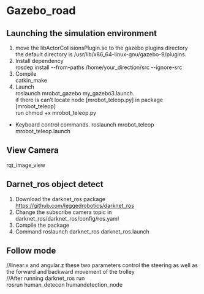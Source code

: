# Gazebo_road

## Launching the simulation environment
1. move the libActorCollisionsPlugin.so to the gazebo plugins directory  
the default directory is /usr/lib/x86_64-linux-gnu/gazebo-9/plugins.  
2. Install dependency  
rosdep install --from-paths /home/your_direction/src --ignore-src  
3. Compile  
catkin_make  
4. Launch  
roslaunch mrobot_gazebo my_gazebo3.launch.        
if there is can’t locate node [mrobot_teleop.py] in package [mrobot_teleop]    
run chmod +x mrobot_teleop.py   
* Keyboard control commands.
roslaunch mrobot_teleop mrobot_teleop.launch
## View Camera
rqt_image_view
## Darnet_ros object detect
1. Download the darknet_ros package  
https://github.com/leggedrobotics/darknet_ros    
2. Change the subscribe camera topic in darknet_ros/darknet_ros/config/ros.yaml
3. Compile the package
4. Command 
roslaunch darknet_ros darknet_ros.launch
##  Follow mode   
//linear.x and angular.z these two parameters control the steering as well as the forward and backward movement of the trolley  
//After running darknet_ros run   
rosrun human_detecon  humandetection_node

